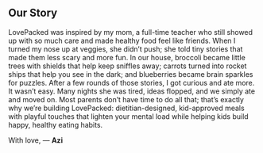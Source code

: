 ## Our Story

LovePacked was inspired by my mom, a full-time teacher who still showed up with so much care and made healthy food feel like friends. When I turned my nose up at veggies, she didn’t push; she told tiny stories that made them less scary and more fun. In our house, broccoli became little trees with shields that help keep sniffles away; carrots turned into rocket ships that help you see in the dark; and blueberries became brain sparkles for puzzles. After a few rounds of those stories, I got curious and ate more. It wasn’t easy. Many nights she was tired, ideas flopped, and we simply ate and moved on. Most parents don’t have time to do all that; that’s exactly why we’re building LovePacked: dietitian-designed, kid-approved meals with playful touches that lighten your mental load while helping kids build happy, healthy eating habits.

With love,
— **Azi**
